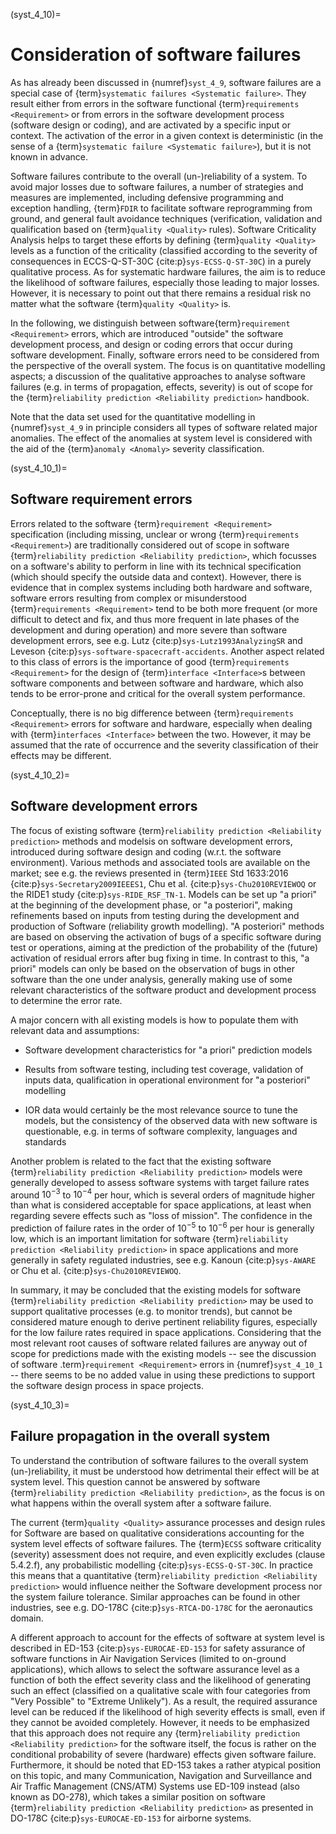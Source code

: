 <!--- Copyright (C) Matrisk GmbH 2022 -->

(syst_4_10)=
# Consideration of software failures

As has already been discussed in {numref}`syst_4_9`, software failures are a special case of {term}`systematic failures <Systematic failure>`. They result either from errors in the software functional {term}`requirements <Requirement>` or from errors in the software development process (software design or coding), and are activated by a specific input or context. The activation of the error in a given context is deterministic (in the sense of a {term}`systematic failure <Systematic failure>`), but it is not known in advance.

Software failures contribute to the overall (un-)reliability of a system. To avoid major losses due to software failures, a number of strategies and measures are implemented, including defensive programming and exception handling, {term}`FDIR` to facilitate software reprogramming from ground, and general fault avoidance techniques (verification, validation and qualification based on {term}`quality <Quality>` rules). Software Criticality Analysis helps to target these efforts by defining {term}`quality <Quality>` levels as a function of the criticality (classified according to the severity of consequences in ECCS-Q-ST-30C {cite:p}`sys-ECSS-Q-ST-30C`) in a purely qualitative process. As for systematic hardware failures, the aim is to reduce the likelihood of software failures, especially those leading to major losses. However, it is necessary to point out that there remains a residual risk no matter what the software {term}`quality <Quality>` is.

In the following, we distinguish between software{term}`requirement <Requirement>` errors, which are introduced "outside" the software development process, and design or coding errors that occur during software development. Finally, software errors need to be considered from the perspective of the overall system. The focus is on quantitative modelling aspects; a discussion of the qualitative approaches to analyse software failures (e.g. in terms of propagation, effects, severity) is out of scope for the {term}`reliability prediction <Reliability prediction>` handbook.

Note that the data set used for the quantitative modelling in {numref}`syst_4_9` in principle considers all types of software related major anomalies. The effect of the anomalies at system level is considered with the aid of the {term}`anomaly <Anomaly>` severity classification.

(syst_4_10_1)=
## Software requirement errors

Errors related to the software {term}`requirement <Requirement>` specification (including missing, unclear or wrong {term}`requirements <Requirement>`) are traditionally considered out of scope in software {term}`reliability prediction <Reliability prediction>`, which focusses on a software's ability to perform in line with its technical specification (which should specify the outside data and context). However, there is evidence that in complex systems including both hardware and software, software errors resulting from complex or misunderstood {term}`requirements <Requirement>` tend to be both more frequent (or more difficult to detect and fix, and thus more frequent in late phases of the development and during operation) and more severe than software development errors, see e.g. Lutz {cite:p}`sys-Lutz1993AnalyzingSR` and Leveson {cite:p}`sys-software-spacecraft-accidents`. Another aspect related to this class of errors is the importance of good {term}`requirements <Requirement>` for the design of {term}`interface <Interface>`s between software components and between software and hardware, which also tends to be error-prone and critical for the overall system performance.

Conceptually, there is no big difference between {term}`requirements <Requirement>` errors for software and hardware, especially when dealing with {term}`interfaces <Interface>` between the two. However, it may be assumed that the rate of occurrence and the severity classification of their effects may be different.

(syst_4_10_2)=
## Software development errors

The focus of existing software {term}`reliability prediction <Reliability prediction>` methods and modelsis on software development errors, introduced during software design and coding (w.r.t. the software environment). Various methods and associated tools are available on the market; see e.g. the reviews presented in {term}`IEEE` Std 1633:2016 {cite:p}`sys-Secretary2009IEEES1`, Chu et al. {cite:p}`sys-Chu2010REVIEWOQ` or the RIDE1 study {cite:p}`sys-RIDE_RSF_TN-1`. Models can be set up "a priori" at the beginning of the development phase, or "a posteriori", making refinements based on inputs from testing during the development and production of Software (reliability growth modelling). "A posteriori" methods are based on observing the activation of bugs of a specific software during test or operations, aiming at the prediction of the probability of the (future) activation of residual errors after bug fixing in time. In contrast to this, "a priori" models can only be based on the observation of bugs in other software than the one under analysis, generally making use of some relevant characteristics of the software product and development process to determine the error rate.

A major concern with all existing models is how to populate them with relevant data and assumptions:

-   Software development characteristics for "a priori" prediction models

-   Results from software testing, including test coverage, validation of inputs data, qualification in operational environment for "a posteriori" modelling

-   IOR data would certainly be the most relevance source to tune the models, but the consistency of the observed data with new software is questionable, e.g. in terms of software complexity, languages and standards

Another problem is related to the fact that the existing software {term}`reliability prediction <Reliability prediction>` models were generally developed to assess software systems with target failure rates around $10^{-3}$ to $10^{-4}$ per hour, which is several orders of magnitude higher than what is considered acceptable for space applications, at least when regarding severe effects such as "loss of mission". The confidence in the prediction of failure rates in the order of $10^{-5}$ to $10^{-6}$ per hour is generally low, which is an important limitation for software {term}`reliability prediction <Reliability prediction>` in space applications and more generally in safety regulated industries, see e.g. Kanoun {cite:p}`sys-AWARE` or Chu et al. {cite:p}`sys-Chu2010REVIEWOQ`.

In summary, it may be concluded that the existing models for software {term}`reliability prediction <Reliability prediction>` may be used to support qualitative processes (e.g. to monitor trends), but cannot be considered mature enough to derive pertinent reliability figures, especially for the low failure rates required in space applications. Considering that the most relevant root causes of software related failures are anyway out of scope for predictions made with the existing models -- see the discussion of software .term}`requirement <Requirement>` errors in {numref}`syst_4_10_1` -- there seems to be no added value in using these predictions to support the software design process in space projects.

(syst_4_10_3)=
## Failure propagation in the overall system

To understand the contribution of software failures to the overall system (un-)reliability, it must be understood how detrimental their effect will be at system level. This question cannot be answered by software {term}`reliability prediction <Reliability prediction>`, as the focus is on what happens within the overall system after a software failure.

The current {term}`quality <Quality>` assurance processes and design rules for Software are based on qualitative considerations accounting for the system level effects of software failures. The {term}`ECSS` software criticality (severity) assessment does not require, and even explicitly excludes (clause 5.4.2.f), any probabilistic modelling {cite:p}`sys-ECSS-Q-ST-30C`. In practice this means that a quantitative {term}`reliability prediction <Reliability prediction>` would influence neither the Software development process nor the system failure tolerance. Similar approaches can be found in other industries, see e.g. DO-178C {cite:p}`sys-RTCA-DO-178C` for the aeronautics domain.

A different approach to account for the effects of software at system level is described in ED-153 {cite:p}`sys-EUROCAE-ED-153` for safety assurance of software functions in Air Navigation Services (limited to on-ground applications), which allows to select the software assurance level as a function of both the effect severity class and the likelihood of generating such an effect (classified on a qualitative scale with four categories from "Very Possible" to "Extreme Unlikely"). As a result, the required assurance level can be reduced if the likelihood of high severity effects is small, even if they cannot be avoided completely. However, it needs to be emphasized that this approach does not require any {term}`reliability prediction <Reliability prediction>` for the software itself, the focus is rather on the conditional probability of severe (hardware) effects given software failure. Furthermore, it should be noted that ED-153 takes a rather atypical position on this topic, and many Communication, Navigation and Surveillance and Air Traffic Management (CNS/ATM) Systems use ED-109 instead (also known as DO-278), which takes a similar position on software {term}`reliability prediction <Reliability prediction>` as presented in DO-178C {cite:p}`sys-EUROCAE-ED-153` for airborne systems.
